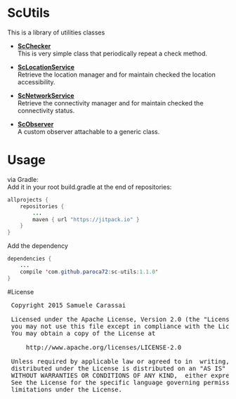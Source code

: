 # ScUtils
This is a library of utilities classes

- **[ScChecker](ScChecker.md)**<br />
This is very simple class that periodically repeat a check method.

- **[ScLocationService](ScLocationService.md)**<br />
Retrieve the location manager and for maintain checked the location accessibility.

- **[ScNetworkService](ScNetworkService.md)**<br />
Retrieve the connectivity manager and for maintain checked the connectivity status.

- **[ScObserver](ScObserver.md)**<br />
A custom observer attachable to a generic class.


# Usage

via Gradle:
<br />
Add it in your root build.gradle at the end of repositories:
```java
allprojects {
	repositories {
		...
		maven { url "https://jitpack.io" }
	}
}
```

Add the dependency
```java
dependencies {
    ...
    compile 'com.github.paroca72:sc-utils:1.1.0'
}
```

#License
<pre>
 Copyright 2015 Samuele Carassai

 Licensed under the Apache License, Version 2.0 (the "License");
 you may not use this file except in compliance with the License.
 You may obtain a copy of the License at

     http://www.apache.org/licenses/LICENSE-2.0

 Unless required by applicable law or agreed to in  writing, software
 distributed under the License is distributed on an "AS IS" BASIS,
 WITHOUT WARRANTIES OR CONDITIONS OF ANY KIND,  either express or implied.
 See the License for the specific language governing permissions and
 limitations under the License.
</pre>
